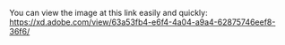 You can view the image at this link easily and quickly:
https://xd.adobe.com/view/63a53fb4-e6f4-4a04-a9a4-62875746eef8-36f6/
